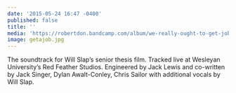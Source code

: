 ```yaml
---
date: '2015-05-24 16:47 -0400'
published: false
title: ''
media: 'https://robertdon.bandcamp.com/album/we-really-ought-to-get-jobs'
image: getajob.jpg
---
```

The soundtrack for Will Slap’s senior thesis film. Tracked live at Wesleyan University’s Red Feather Studios. Engineered by Jack Lewis and co-written by Jack Singer, Dylan Awalt-Conley, Chris Sailor with additional vocals by Will Slap.

